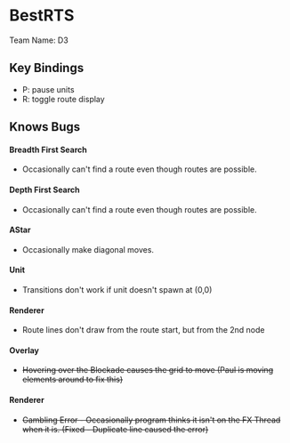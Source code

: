 # BestRTS
Team Name: D3  

## Key Bindings  
- P: pause units
- R: toggle route display  

## Knows Bugs    
#### Breadth First Search
- Occasionally can't find a route even though routes are possible.  

#### Depth First Search  
- Occasionally can't find a route even though routes are possible.  

#### AStar
- Occasionally make diagonal moves.  

#### Unit  
- Transitions don't work if unit doesn't spawn at (0,0)

#### Renderer  
 - Route lines don't draw from the route start, but from the 2nd node

#### Overlay  
 - ~~Hovering over the Blockade causes the grid to move (Paul is moving elements around to fix this)~~  

#### Renderer   
 - ~~Gambling Error - Occasionally program thinks it isn't on the FX Thread when it is. (Fixed - Duplicate line caused the error)~~
